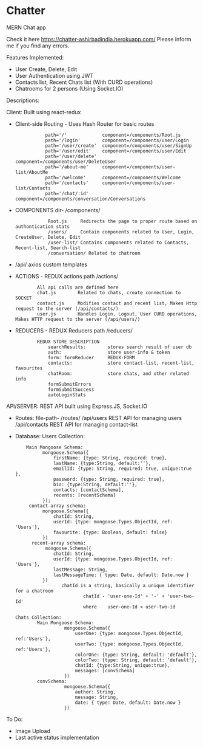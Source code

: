 # Chatter
MERN Chat app

Check it here
https://chatter-ashirbadindia.herokuapp.com/
Please inform me if you find any errors.

Features Implemented:
- User Create, Delete, Edit
- User Authentication using JWT
- Contacts list, Recent Chats list (With CURD operations)
- Chatrooms for 2 persons (Using Socket.IO)

Descriptions:

Client: Built using react-redux
 -   Client-side Routing - Uses Hash Router for basic routes
 
                    path='/'             component=/components/Root.js 
                    path='/login'        component=/components/user/Login 
                    path='/user/create'  component=/components/user/SignUp 
                    path='/user/edit'    component=/components/user/Edit 
                    path='/user/delete'  component=/components/user/DeleteUser 
                    path='/about-me'     component=/components/user-list/AboutMe 
                    path='/welcome'      component=/components/Welcome 
                    path='/contacts'     component=/components/user-list/Contacts 
                    path='/chat/:id'     component=/components/conversation/Conversations 
  -   COMPONENTS dir- /components/ 
  
                      Root.js     Redirects the page to proper route based on authontication stats 
                      /users/     Contain components related to User, Login, CreateUser, Delete, Edit 
                      /user-list/ Contains components related to Contacts, Recent-list, Search-list 
                      /conversation/ Related to chatroom 
  -   /api/   axios custom templates
  -   ACTIONS  - REDUX actions  path /actions/ 
  
                  All api calls are defined here 
                  chat.js        Related to chats, create connection to SOCKET 
                  contact.js     Modifies contact and recent list, Makes Http request to the server (/api/contacts/) 
                  user.js        Handles Login, Logout, User CURD operations, Makes HTTP request to the server (/api/users/) 
  -   REDUCERS - REDUX Reducers  path /reducers/ 
  
                  REDUX STORE DESCRIPTION 
                      searchResults:        stores search result of user db 
                      auth:                 store user-info & token 
                      form: formReducer     REDUX-FORM 
                      contacts:             store contact-list, recent-list, favourites 
                      chatRoom:             store chats, and other related info 
                      formSubmitErrors 
                      formSubmitSuccess 
                      autoLoginStats 


API/SERVER:  REST API built using Express.JS, Socket.IO 

  - Routes:      file-path- /routes/
     /api/users      REST API for managing users
     /api/contacts   REST API for managing contact-list
   
  - Database:
     Users Collection: 
     
            Main Mongoose Schema:
                  mongoose.Schema({
                      firstName: {type: String, required: true},
                      lastName: {type:String, default:''},
                      emailId: {type: String, required: true, unique:true },
                      password: {type: String, required: true},
                      bio: {type:String, default:''}, 
                      contacts: [contactSchema],
                      recents: [recentSchema]
                  });
             contact-array schema: 
                  mongoose.Schema({
                      chatId: String,
                      userId: {type: mongoose.Types.ObjectId, ref: 'Users'},
                      favourite: {type: Boolean, default: false}
                  })
              recent-array schema:
                   mongoose.Schema({
                      chatId: String,
                      userId: {type: mongoose.Types.ObjectId, ref: 'Users'},
                      lastMessage: String,
                      lastMessageTime: { type: Date, default: Date.now }
                  })
                         chatId is a string, basically a unique identifier for a chatroom
                                 chatId - 'user-one-Id' + '-' + 'user-two-Id'
                                 where    user-one-Id < user-two-id
                    
        Chats Collection:
                Main Mongoose Schema: 
                          mongoose.Schema({
                              userOne: {type: mongoose.Types.ObjectId, ref:'Users'},
                              userTwo: {type: mongoose.Types.ObjectId, ref:'Users'},
                              colorOne: {type: String, default: 'default'},
                              colorTwo: {type: String, default: 'default'},
                              chatId: {type:String, unique:true},
                              messages: [convSchema]
                          })
                convSchema: 
                          mongoose.Schema({
                              author: String,
                              message: String,
                              date: { type: Date, default: Date.now }
                          })
                          
  
To Do:  
- Image Upload
- Last active status implementation


